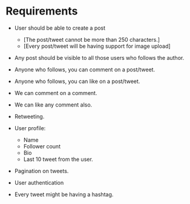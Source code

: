 # Requirements

- User should be able to create a post
    - [The post/tweet cannot be more than 250 characters.]
    - [Every post/tweet will be having support for image upload]
 
- Any post should be visible to all those users who follows the author.
- Anyone who follows, you can comment on a post/tweet.
- Anyone who follows, you can like on a post/tweet.
- We can comment on a comment.
- We can like any comment also.
- Retweeting.

- User profile:
    - Name
    - Follower count
    - Bio
    - Last 10 tweet from the user.

- Pagination on tweets.
- User authentication

- Every tweet might be having a hashtag.
